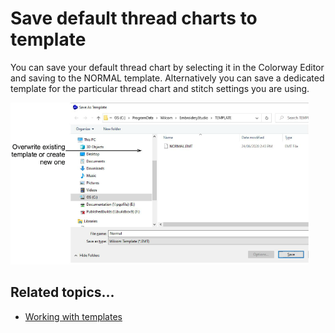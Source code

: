 # Save default thread charts to template

You can save your default thread chart by selecting it in the Colorway Editor and saving to the NORMAL template. Alternatively you can save a dedicated template for the particular thread chart and stitch settings you are using.

![SaveAsNormalTemplate.png](assets/SaveAsNormalTemplate.png)

## Related topics...

- [Working with templates](../../Digitizing/properties/Working_with_templates)

